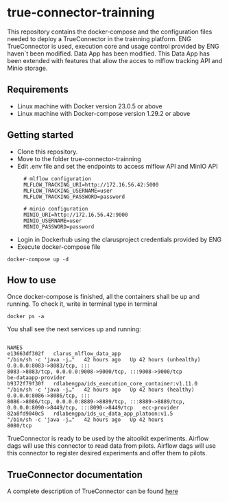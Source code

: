 # true-connector-trainning

This repository contains the docker-compose and the configuration files needed to deploy a TrueConnector in the trainning platform.
ENG TrueConnector is used, execution core and usage control provided by ENG haven´t been modified. Data App has been modified. This Data App has been extended with features that allow the acces to mlflow tracking API and Minio storage. 

## Requirements

- Linux machine with Docker version 23.0.5 or above
- Linux machine with Docker-compose version 1.29.2 or above

## Getting started

- Clone this repository.
- Move to the folder true-connector-trainning
- Edit .env file and set the endpoints to access mlflow API and MinIO API
  ```
    # mlflow configuration
    MLFLOW_TRACKING_URI=http://172.16.56.42:5000
    MLFLOW_TRACKING_USERNAME=user
    MLFLOW_TRACKING_PASSWORD=password

    # minio configuration
    MINIO_URI=http://172.16.56.42:9000
    MINIO_USERNAME=user
    MINIO_PASSWORD=password
  ```
- Login in Dockerhub using the clarusproject credentials provided by ENG
- Execute docker-compose file
```
docker-compose up -d
```

## How to use

Once docker-compose is finished, all the containers shall be up and running. To check it, write in terminal type in terminal
```
docker ps -a
```
You shall see the next services up and running:
```
                                                                                                       NAMES
e13663df302f   clarus_mlflow_data_app                            "/bin/sh -c 'java -j…"   42 hours ago   Up 42 hours (unhealthy)   0.0.0.0:8083->8083/tcp, :::                                                                                                                                8083->8083/tcp, 0.0.0.0:9008->9000/tcp, :::9008->9000/tcp                                              be-dataapp-provider
b9372f79f30f   rdlabengpa/ids_execution_core_container:v1.11.0   "/bin/sh -c 'java -j…"   42 hours ago   Up 42 hours (healthy)     0.0.0.0:8086->8086/tcp, :::                                                                                                                                8086->8086/tcp, 0.0.0.0:8889->8889/tcp, :::8889->8889/tcp, 0.0.0.0:8090->8449/tcp, :::8090->8449/tcp   ecc-provider
82a8fd9040c5   rdlabengpa/ids_uc_data_app_platoon:v1.5           "/bin/sh -c 'java -j…"   42 hours ago   Up 42 hours               8080/tcp                   
```

TrueConnector is ready to be used by the aitoolkit experiments.
Airflow dags will use this connector to read data from pilots.
Airflow dags will use this connector to register desired experiments and offer them to pilots.

## TrueConnector documentation
A complete description of TrueConnector can be found [here](https://github.com/Engineering-Research-and-Development/true-connector)
